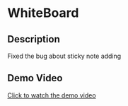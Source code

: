 # WhiteBoard

## Description
Fixed the bug about sticky note adding

## Demo Video
[Click to watch the demo video](extra/demo.mp4)
